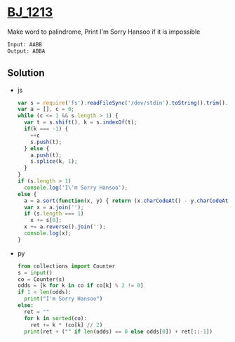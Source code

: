 # [BJ_1213](https://acmicpc.net/problem/1213)

Make word to palindrome, Print I'm Sorry Hansoo if it is impossible

```txt
Input: AABB
Output: ABBA
```

## Solution

* js

  ```js
  var s = require('fs').readFileSync('/dev/stdin').toString().trim().split('');
  var a = [], c = 0;
  while (c <= 1 && s.length > 1) {
    var t = s.shift(), k = s.indexOf(t);
    if(k === -1) {
      ++c
      s.push(t);
    } else {
      a.push(t);
      s.splice(k, 1);
    }
  }
  if (s.length > 1)
    console.log('I\'m Sorry Hansoo');
  else {
    a = a.sort(function(x, y) { return (x.charCodeAt() - y.charCodeAt()); });
    var x = a.join('');
    if (s.length === 1)
      x += s[0];
    x += a.reverse().join('');
    console.log(x);
  }
  ```

* py

  ```py
  from collections import Counter
  s = input()
  co = Counter(s)
  odds = [k for k in co if co[k] % 2 != 0]
  if 1 < len(odds):
    print("I'm Sorry Hansoo")
  else:
    ret = ""
    for k in sorted(co):
      ret += k * (co[k] // 2)
    print(ret + ("" if len(odds) == 0 else odds[0]) + ret[::-1])
  ```
